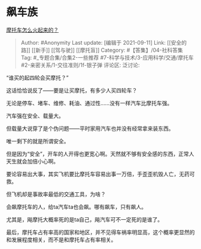# 飙车族
[摩托车怎么火起来的？](https://www.zhihu.com/question/483304370/answer/2114159340)

> Author: #Anonymity
> Last update: [编辑于 2021-09-11]
> Link: [[安全的路]] [[新手]] [[驾与驶]] [[摩托盲]]
> Category: #【答集】/04-社科答集
> Tag: #_专题合集/合集2-一些推荐 #7-科学与技术/3-应用科学/交通/摩托车 #2-亲密关系/1-交往准则/1f-银子弹
> 评论区:
> 泛讨论:

“谁买的起四轮会买摩托？”

这话恰恰说反了——要是让买摩托，有多少人买四轮车？

无论是停车、堵车、维修、耗油、通过性……没有一样汽车比摩托车强。

汽车强在安全、载量大。

但载量大说穿了是个伪问题——平时家用汽车也并没有经常拿来装东西。

唯一剩下的就是所谓安全。

但是因为“安全”，开车的人开得也更宽心啊。天然就不够有安全感的东西，正常人天生就会加倍小心啊。

要论容易出大事，其实飞机要比摩托车容易出事一万倍，手歪歪机毁人亡，无药可救。

但飞机却是事故率最低的交通工具，为啥？

会飙摩托车的人，给ta汽车ta也会飙。哪有飙车，只有飙人。

尤其是，飚摩托大概率死的是ta自己，飚汽车可不一定死的是谁了。

最后，摩托车占有率高的国家和地区，并不见得车祸率明显高，这个概率更显然的和发展程度相关，而不是和摩托车占有率相关。

